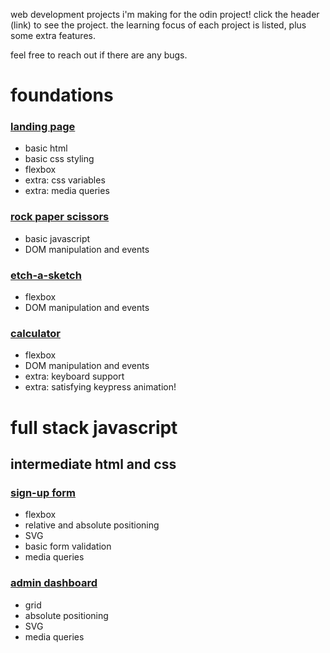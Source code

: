 web development projects i'm making for the odin project! click the header (link) to see the project. the learning focus of each project is listed, plus some extra features.

feel free to reach out if there are any bugs. 

# foundations

### [landing page](https://naomitzhao.github.io/top-projects/landing-page/)
- basic html
- basic css styling
- flexbox
- extra: css variables
- extra: media queries

### [rock paper scissors](https://naomitzhao.github.io/top-projects/rock-paper-scissors/)
- basic javascript
- DOM manipulation and events

### [etch-a-sketch](https://naomitzhao.github.io/top-projects/etch-a-sketch/)
- flexbox
- DOM manipulation and events

### [calculator](https://naomitzhao.github.io/top-projects/calculator/)
- flexbox
- DOM manipulation and events
- extra: keyboard support
- extra: satisfying keypress animation!

# full stack javascript

## intermediate html and css

### [sign-up form](https://naomitzhao.github.io/top-projects/sign-up-form/)
- flexbox
- relative and absolute positioning
- SVG
- basic form validation
- media queries

### [admin dashboard](https://naomitzhao.github.io/top-projects/admin-dashboard/)
- grid
- absolute positioning
- SVG
- media queries
